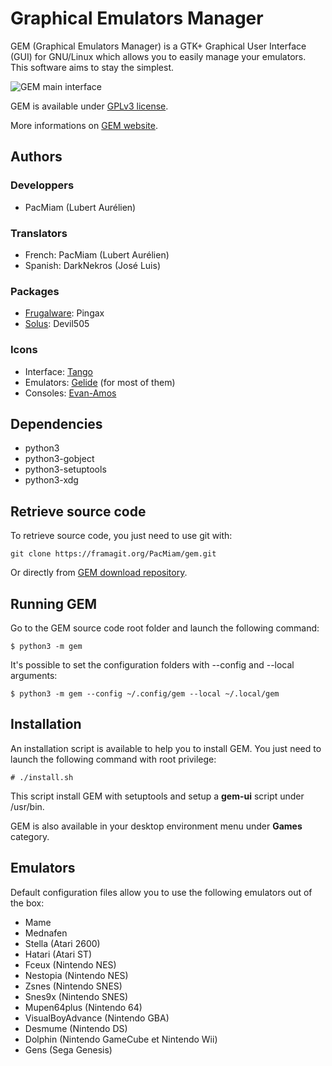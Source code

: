 # Graphical Emulators Manager

GEM (Graphical Emulators Manager) is a GTK+ Graphical User Interface (GUI) for
GNU/Linux which allows you to easily manage your emulators. This software aims
to stay the simplest.

![GEM main interface](https://gem.tuxfamily.org/data/medias/preview.tb.png)

GEM is available under [GPLv3 license](http://www.gnu.org/licenses/gpl-3.0.html).

More informations on [GEM website](https://gem.tuxfamily.org/).

## Authors

### Developpers

* PacMiam (Lubert Aurélien)

### Translators

* French: PacMiam (Lubert Aurélien)
* Spanish: DarkNekros (José Luis)

### Packages

* [Frugalware](https://frugalware.org/packages/219539): Pingax
* [Solus](https://dev.solus-project.com/source/gem/): Devil505

### Icons

* Interface: [Tango](http://tango.freedesktop.org/Tango_Desktop_Project)
* Emulators: [Gelide](http://gelide.sourceforge.net/index.php?lang=en) (for most of them)
* Consoles: [Evan-Amos](https://commons.wikimedia.org/wiki/User:Evan-Amos)

## Dependencies

* python3
* python3-gobject
* python3-setuptools
* python3-xdg

## Retrieve source code

To retrieve source code, you just need to use git with:

```
git clone https://framagit.org/PacMiam/gem.git
```

Or directly from [GEM download repository](https://download.tuxfamily.org/gem/releases/).

## Running GEM

Go to the GEM source code root folder and launch the following command:

```
$ python3 -m gem
```

It's possible to set the configuration folders with --config and --local
arguments:

```
$ python3 -m gem --config ~/.config/gem --local ~/.local/gem
```

## Installation

An installation script is available to help you to install GEM. You just need to
launch the following command with root privilege:

```
# ./install.sh
```

This script install GEM with setuptools and setup a **gem-ui** script under
/usr/bin.

GEM is also available in your desktop environment menu under **Games** category.

## Emulators

Default configuration files allow you to use the following emulators out of the
box:

* Mame
* Mednafen
* Stella (Atari 2600)
* Hatari (Atari ST)
* Fceux (Nintendo NES)
* Nestopia (Nintendo NES)
* Zsnes (Nintendo SNES)
* Snes9x (Nintendo SNES)
* Mupen64plus (Nintendo 64)
* VisualBoyAdvance (Nintendo GBA)
* Desmume (Nintendo DS)
* Dolphin (Nintendo GameCube et Nintendo Wii)
* Gens (Sega Genesis)
